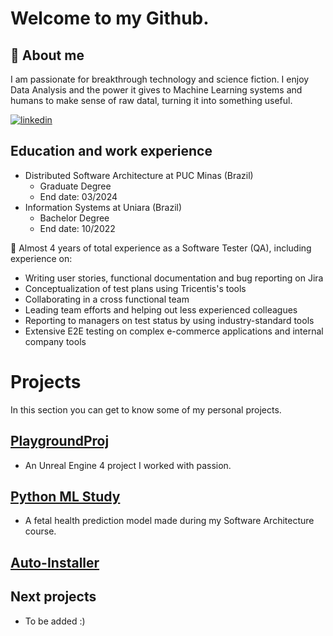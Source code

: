 
# Welcome to my Github.
## 🚀 About me
I am passionate for breakthrough technology and science fiction. I enjoy Data Analysis and the power it gives to Machine Learning systems and humans to make sense of raw datal, turning it into something useful.


[![linkedin](https://img.shields.io/badge/linkedin-0A66C2?style=for-the-badge&logo=linkedin&logoColor=white)](https://www.linkedin.com/in/matheus-perches/)


## Education and work experience
- Distributed Software Architecture at PUC Minas (Brazil)
    - Graduate Degree
    - End date: 03/2024
- Information Systems  at Uniara (Brazil)
    - Bachelor Degree
    - End date: 10/2022

🧠 Almost 4 years of total experience as a Software Tester (QA), including experience on:
- Writing user stories, functional documentation and bug reporting on Jira
- Conceptualization of test plans using Tricentis's tools
- Collaborating in a cross functional team
- Leading team efforts and helping out less experienced colleagues 
- Reporting to managers on test status by using industry-standard tools
- Extensive E2E testing on complex e-commerce applications and internal company tools


# Projects
 In this section you can get to know some of my personal projects.

## [PlaygroundProj](https://github.com/matheusperches/PlaygroundProj)
- An Unreal Engine 4 project I worked with passion.

## [Python ML Study](https://github.com/matheusperches/ML-training-Study)
- A fetal health prediction model made during my Software Architecture course.

## [Auto-Installer](https://github.com/matheusperches/Auto-Installer)

## Next projects

- To be added :) 

